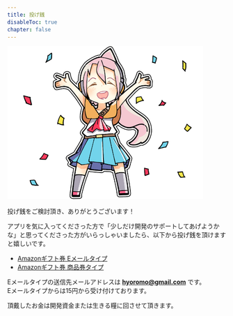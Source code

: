 ```yaml
---
title: 投げ銭
disableToc: true
chapter: false
---
```


![image](img_congratulation.png)

投げ銭をご検討頂き、ありがとうございます！

アプリを気に入ってくださった方で「少しだけ開発のサポートしてあげようかな」と思ってくださった方がいらっしゃいましたら、以下から投げ銭を頂けますと嬉しいです。

- [Amazonギフト券 Eメールタイプ](https://amzn.to/3dr0gIh)
- [Amazonギフト券 商品券タイプ](https://www.amazon.co.jp/hz/wishlist/ls/370CVCOUAFLVK?ref_=wl_share)

Eメールタイプの送信先メールアドレスは <b>hyoromo@gmail.com</b> です。<br>
Eメールタイプからは15円から受け付けております。

頂戴したお金は開発資金または生きる糧に回させて頂きます。